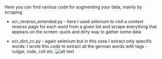 Here you can find various code for augmenting your data, mainly by scraping

* scr_reverso_extended.py - here I used selenium to visit a context reverso page for each word from a given list and scrape everything that appears on the screen: quick and dirty way to gather some data

* scr_dict_cc.py - again selenium but in this case I extract only specific words: I wrote this code to extract all the german words with tags - vulgar, rude, coll etc.
![alt text](https://github.com/eistakovskii/NLP_projects/blob/main/DATA_AUGMENTATION/dict_scr.png)
